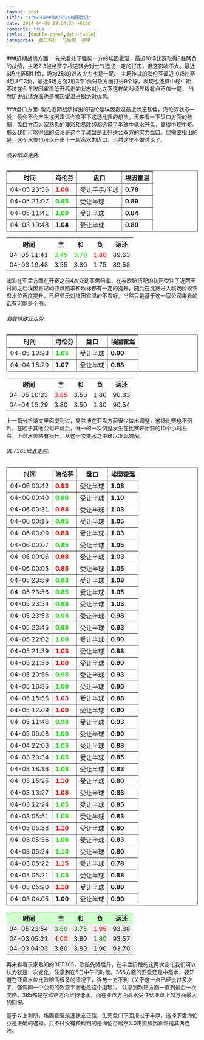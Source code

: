 ```yaml
---
layout: post
title: "4月6日荷甲海伦芬VS埃因霍温"
date: 2014-04-08 09:04:34 +0100
comments: true
styles: [double-panel,data-table]
categories: 盘口解析  马后炮  荷甲
---
```


<!--more-->
###近期战绩方面：
先来看处于强势一方的埃因霍温，最近10场比赛取得8胜两负的战绩，主场2:3被格罗宁根逆转会对士气造成一定的打击，但这影响不大。最近6场比赛5胜1负，场均2球的进攻火力也是十足。
主场作战的海伦芬最近10场比赛4胜3平3负，最近6场方面2胜3平1负进攻方面打进9个球，表现也还算中规中矩，不过在今年埃因霍温低开高走的状态对比之下这样的战绩显得有点不值一提。
当然历史战绩方面也是埃因霍温占据绝对优势。

###盘口方面:
看完近期战绩得出的结论是埃因霍温最近状态甚佳，海伦芬状态一般，最少不会产生埃因霍温会拿不下这场比赛的想法。再来看一下盘口方面的数据，盘口方面大家熟悉的澳彩和易胜博都选择了半球中低水开盘，显得中规中矩。
那么我们可以得出的结论是这个半球盘是正好适合双方的实力盘口。但需要指出的是，这个水位也可以开出半一超高水的盘口，当然这里不做讨论了。

###### 澳彩欧亚走势:
<div class='wrap'>
    <div class='left_col'><div><table cellpaddin="0" cellspacin="0" border="1px"> <tbody><tr> <th>时间</th> <th>海伦芬</th> <th>盘口</th> <th>埃因霍温</th> </tr> </tbody><tbody id="tbody_澳门"><tr heiht="20px"><td alin="center">04-05 23:56</td><td onmouseover="showTooltip(event,0,0,1)" alin="center"><font color="red"><b>1.06</b></font></td><td alin="center">受让平手/半球</td><td onmouseover="showTooltip(event,0,0,0)" alin="center"><b>0.78</b></td></tr><tr heiht="20px"><td alin="center">04-05 21:07</td><td onmouseover="showTooltip(event,0,1,1)" alin="center"><font color="reen"><b>0.95</b></font></td><td alin="center">受让半球</td><td onmouseover="showTooltip(event,0,1,0)" alin="center"><b>0.89</b></td></tr><tr heiht="20px"><td alin="center">04-05 11:41</td><td onmouseover="showTooltip(event,0,2,1)" alin="center"><font color="reen"><b>1.00</b></font></td><td alin="center">受让半球</td><td onmouseover="showTooltip(event,0,2,0)" alin="center"><b>0.84</b></td></tr><tr heiht="20px"><td alin="center">04-03 19:48</td><td onmouseover="showTooltip(event,0,3,1)" alin="center"><b>1.04</b></td><td alin="center">受让半球</td><td onmouseover="showTooltip(event,0,3,0)" alin="center"><b>0.80</b></td></tr></tbody></table></div> </div>
    <div class='riht_col'> <div id='swf_澳门'> <table><tbody><tr heiht="20px"><th alin="center" bcolor="#CEFFCD">时间</th><th alin="center" bcolor="#CEFFCD">主</th><th alin="center" bcolor="#CEFFCD">和</th><th alin="center" bcolor="#CEFFCD">负</th><th alin="center" bcolor="#CEFFCD">返还</th></tr><tr heiht="20px"><td alin="center" bcolor="#efefef">04-05 11:41</td><td alin="center" bcolor="#efefef"><font color="reen">3.45</font></td><td alin="center" bcolor="#efefef"><font color="reen">3.70</font></td><td alin="center" bcolor="#efefef"><font color="red">1.80</font></td><td alin="center" bcolor="#efefef">89.63</td></tr><tr heiht="20px"><td alin="center" bcolor="#efefef">04-03 19:48</td><td alin="center" bcolor="#efefef">3.55</td><td alin="center" bcolor="#efefef">3.80</td><td alin="center" bcolor="#efefef">1.75</td><td alin="center" bcolor="#efefef">89.58</td></tr></tbody></table> </div> </div>
    <div style='clear:both;'></div>
</div>
澳彩在亚盘方面在开赛之前4次变动亚盘赔率，在与欧赔搭配的初赔受注了近两天时间之后埃因霍温的亚盘赔率和欧标都有一定的提升，随后在比赛进入临场阶段亚盘水位再度提升，已经显示对埃因霍温的不看好。当然只是基于这一家公司来看的话有可能是个例。

###### 易胜博欧亚走势:
<div class='wrap'>
    <div class='left_col'><table cellpaddin="0" cellspacin="0" border="1px"> <tbody><tr> <th>时间</th> <th>海伦芬</th> <th>盘口</th> <th>埃因霍温</th> </tr> </tbody><tbody id="tbody_易胜博"><tr heiht="20px"><td alin="center">04-05 10:23</td><td onmouseover="showTooltip(event,1,0,1)" alin="center"><font color="reen"><b>1.05</b></font></td><td alin="center">受让半球</td><td onmouseover="showTooltip(event,1,0,0)" alin="center"><b>0.90</b></td></tr><tr heiht="20px"><td alin="center">04-04 15:29</td><td onmouseover="showTooltip(event,1,1,1)" alin="center"><b>1.07</b></td><td alin="center">受让半球</td><td onmouseover="showTooltip(event,1,1,0)" alin="center"><b>0.88</b></td></tr></tbody> </table></div>
    <div class='riht_col'> <div id='swf_澳门'> <table><tbody><tr heiht="20px"><th alin="center" bcolor="#CEFFCD">时间</th><th alin="center" bcolor="#CEFFCD">主</th><th alin="center" bcolor="#CEFFCD">和</th><th alin="center" bcolor="#CEFFCD">负</th><th alin="center" bcolor="#CEFFCD">返还</th></tr><tr heiht="20px"><td alin="center" bcolor="#efefef">04-05 10:23</td><td alin="center" bcolor="#efefef"><font color="red">3.85</font></td><td alin="center" bcolor="#efefef">3.50</td><td alin="center" bcolor="#efefef">1.80</td><td alin="center" bcolor="#efefef">90.83</td></tr><tr heiht="20px"><td alin="center" bcolor="#efefef">04-04 15:29</td><td alin="center" bcolor="#efefef">3.80</td><td alin="center" bcolor="#efefef">3.50</td><td alin="center" bcolor="#efefef">1.80</td><td alin="center" bcolor="#efefef">90.54</td></tr></tbody></table></div> </div>
    <div style='clear:both;'></div>
</div>
上一篇分析博文里面提到过，易胜博在亚盘方面很少做出调整，这场比赛也不例外，在晚于其他公司开盘后，唯一的一次调整发生在比赛开始前的10个小时左右，上盘水位略有抬升。从这一次变水之中难以发现端倪。

###### BET365欧亚走势:
<div class='wrap'>
    <div class='left_col'><div><table cellpaddin="0" cellspacin="0" border="1px"> <tbody><tr> <th>时间</th> <th>海伦芬</th> <th>盘口</th> <th>埃因霍温</th> </tr> </tbody><tbody id="tbody_Bet365"><tr heiht="20px"><td alin="center">04-06 00:42</td><td onmouseover="showTooltip(event,2,0,1)" alin="center"><font color="red"><b>0.83</b></font></td><td alin="center">受让半球</td><td onmouseover="showTooltip(event,2,0,0)" alin="center"><b>1.08</b></td></tr><tr heiht="20px"><td alin="center">04-06 00:40</td><td onmouseover="showTooltip(event,2,1,1)" alin="center"><font color="reen"><b>0.80</b></font></td><td alin="center">受让半球</td><td onmouseover="showTooltip(event,2,1,0)" alin="center"><b>1.10</b></td></tr><tr heiht="20px"><td alin="center">04-06 00:31</td><td onmouseover="showTooltip(event,2,2,1)" alin="center"><font color="red"><b>0.88</b></font></td><td alin="center">受让半球</td><td onmouseover="showTooltip(event,2,2,0)" alin="center"><b>1.03</b></td></tr><tr heiht="20px"><td alin="center">04-06 00:15</td><td onmouseover="showTooltip(event,2,3,1)" alin="center"><font color="reen"><b>0.85</b></font></td><td alin="center">受让半球</td><td onmouseover="showTooltip(event,2,3,0)" alin="center"><b>1.05</b></td></tr><tr heiht="20px"><td alin="center">04-06 00:09</td><td onmouseover="showTooltip(event,2,4,1)" alin="center"><font color="red"><b>0.88</b></font></td><td alin="center">受让半球</td><td onmouseover="showTooltip(event,2,4,0)" alin="center"><b>1.03</b></td></tr><tr heiht="20px"><td alin="center">04-06 00:07</td><td onmouseover="showTooltip(event,2,5,1)" alin="center"><font color="reen"><b>0.85</b></font></td><td alin="center">受让半球</td><td onmouseover="showTooltip(event,2,5,0)" alin="center"><b>1.05</b></td></tr><tr heiht="20px"><td alin="center">04-06 00:06</td><td onmouseover="showTooltip(event,2,6,1)" alin="center"><font color="red"><b>0.88</b></font></td><td alin="center">受让半球</td><td onmouseover="showTooltip(event,2,6,0)" alin="center"><b>1.03</b></td></tr><tr heiht="20px"><td alin="center">04-06 00:05</td><td onmouseover="showTooltip(event,2,7,1)" alin="center"><font color="red"><b>0.85</b></font></td><td alin="center">受让半球</td><td onmouseover="showTooltip(event,2,7,0)" alin="center"><b>1.05</b></td></tr><tr heiht="20px"><td alin="center">04-05 23:59</td><td onmouseover="showTooltip(event,2,8,1)" alin="center"><font color="reen"><b>0.83</b></font></td><td alin="center">受让半球</td><td onmouseover="showTooltip(event,2,8,0)" alin="center"><b>1.08</b></td></tr><tr heiht="20px"><td alin="center">04-05 23:56</td><td onmouseover="showTooltip(event,2,9,1)" alin="center"><font color="reen"><b>0.85</b></font></td><td alin="center">受让半球</td><td onmouseover="showTooltip(event,2,9,0)" alin="center"><b>1.05</b></td></tr><tr heiht="20px"><td alin="center">04-05 23:54</td><td onmouseover="showTooltip(event,2,10,1)" alin="center"><font color="reen"><b>0.88</b></font></td><td alin="center">受让半球</td><td onmouseover="showTooltip(event,2,10,0)" alin="center"><b>1.03</b></td></tr><tr heiht="20px"><td alin="center">04-05 23:53</td><td onmouseover="showTooltip(event,2,11,1)" alin="center"><font color="reen"><b>0.93</b></font></td><td alin="center">受让半球</td><td onmouseover="showTooltip(event,2,11,0)" alin="center"><b>0.98</b></td></tr><tr heiht="20px"><td alin="center">04-05 23:45</td><td onmouseover="showTooltip(event,2,12,1)" alin="center"><font color="reen"><b>0.98</b></font></td><td alin="center">受让半球</td><td onmouseover="showTooltip(event,2,12,0)" alin="center"><b>0.93</b></td></tr><tr heiht="20px"><td alin="center">04-05 22:02</td><td onmouseover="showTooltip(event,2,13,1)" alin="center"><font color="reen"><b>1.00</b></font></td><td alin="center">受让半球</td><td onmouseover="showTooltip(event,2,13,0)" alin="center"><b>0.90</b></td></tr><tr heiht="20px"><td alin="center">04-05 21:39</td><td onmouseover="showTooltip(event,2,14,1)" alin="center"><font color="red"><b>1.03</b></font></td><td alin="center">受让半球</td><td onmouseover="showTooltip(event,2,14,0)" alin="center"><b>0.88</b></td></tr><tr heiht="20px"><td alin="center">04-05 21:36</td><td onmouseover="showTooltip(event,2,15,1)" alin="center"><font color="red"><b>1.00</b></font></td><td alin="center">受让半球</td><td onmouseover="showTooltip(event,2,15,0)" alin="center"><b>0.90</b></td></tr><tr heiht="20px"><td alin="center">04-05 20:56</td><td onmouseover="showTooltip(event,2,16,1)" alin="center"><font color="reen"><b>0.98</b></font></td><td alin="center">受让半球</td><td onmouseover="showTooltip(event,2,16,0)" alin="center"><b>0.93</b></td></tr><tr heiht="20px"><td alin="center">04-05 16:35</td><td onmouseover="showTooltip(event,2,17,1)" alin="center"><font color="reen"><b>1.00</b></font></td><td alin="center">受让半球</td><td onmouseover="showTooltip(event,2,17,0)" alin="center"><b>0.90</b></td></tr><tr heiht="20px"><td alin="center">04-05 15:55</td><td onmouseover="showTooltip(event,2,18,1)" alin="center"><font color="red"><b>1.03</b></font></td><td alin="center">受让半球</td><td onmouseover="showTooltip(event,2,18,0)" alin="center"><b>0.88</b></td></tr><tr heiht="20px"><td alin="center">04-05 12:09</td><td onmouseover="showTooltip(event,2,19,1)" alin="center"><font color="red"><b>1.00</b></font></td><td alin="center">受让半球</td><td onmouseover="showTooltip(event,2,19,0)" alin="center"><b>0.90</b></td></tr><tr heiht="20px"><td alin="center">04-05 11:46</td><td onmouseover="showTooltip(event,2,20,1)" alin="center"><font color="reen"><b>0.98</b></font></td><td alin="center">受让半球</td><td onmouseover="showTooltip(event,2,20,0)" alin="center"><b>0.93</b></td></tr><tr heiht="20px"><td alin="center">04-05 09:08</td><td onmouseover="showTooltip(event,2,21,1)" alin="center"><font color="reen"><b>1.00</b></font></td><td alin="center">受让半球</td><td onmouseover="showTooltip(event,2,21,0)" alin="center"><b>0.90</b></td></tr><tr heiht="20px"><td alin="center">04-04 22:03</td><td onmouseover="showTooltip(event,2,22,1)" alin="center"><font color="reen"><b>1.03</b></font></td><td alin="center">受让半球</td><td onmouseover="showTooltip(event,2,22,0)" alin="center"><b>0.88</b></td></tr><tr heiht="20px"><td alin="center">04-03 20:34</td><td onmouseover="showTooltip(event,2,23,1)" alin="center"><font color="reen"><b>1.05</b></font></td><td alin="center">受让半球</td><td onmouseover="showTooltip(event,2,23,0)" alin="center"><b>0.85</b></td></tr><tr heiht="20px"><td alin="center">04-03 18:16</td><td onmouseover="showTooltip(event,2,24,1)" alin="center"><font color="reen"><b>1.08</b></font></td><td alin="center">受让半球</td><td onmouseover="showTooltip(event,2,24,0)" alin="center"><b>0.83</b></td></tr><tr heiht="20px"><td alin="center">04-03 15:25</td><td onmouseover="showTooltip(event,2,25,1)" alin="center"><font color="red"><b>1.10</b></font></td><td alin="center">受让半球</td><td onmouseover="showTooltip(event,2,25,0)" alin="center"><b>0.80</b></td></tr><tr heiht="20px"><td alin="center">04-03 13:27</td><td onmouseover="showTooltip(event,2,26,1)" alin="center"><font color="red"><b>1.08</b></font></td><td alin="center">受让半球</td><td onmouseover="showTooltip(event,2,26,0)" alin="center"><b>0.83</b></td></tr><tr heiht="20px"><td alin="center">04-03 12:24</td><td onmouseover="showTooltip(event,2,27,1)" alin="center"><font color="reen"><b>1.05</b></font></td><td alin="center">受让半球</td><td onmouseover="showTooltip(event,2,27,0)" alin="center"><b>0.85</b></td></tr><tr heiht="20px"><td alin="center">04-03 05:51</td><td onmouseover="showTooltip(event,2,28,1)" alin="center"><font color="reen"><b>1.08</b></font></td><td alin="center">受让半球</td><td onmouseover="showTooltip(event,2,28,0)" alin="center"><b>0.83</b></td></tr><tr heiht="20px"><td alin="center">04-03 05:38</td><td onmouseover="showTooltip(event,2,29,1)" alin="center"><font color="red"><b>1.10</b></font></td><td alin="center">受让半球</td><td onmouseover="showTooltip(event,2,29,0)" alin="center"><b>0.80</b></td></tr><tr heiht="20px"><td alin="center">04-03 05:36</td><td onmouseover="showTooltip(event,2,30,1)" alin="center"><font color="reen"><b>1.08</b></font></td><td alin="center">受让半球</td><td onmouseover="showTooltip(event,2,30,0)" alin="center"><b>0.83</b></td></tr><tr heiht="20px"><td alin="center">04-03 05:24</td><td onmouseover="showTooltip(event,2,31,1)" alin="center"><font color="reen"><b>1.10</b></font></td><td alin="center">受让半球</td><td onmouseover="showTooltip(event,2,31,0)" alin="center"><b>0.80</b></td></tr><tr heiht="20px"><td alin="center">04-03 05:22</td><td onmouseover="showTooltip(event,2,32,1)" alin="center"><font color="red"><b>1.15</b></font></td><td alin="center">受让半球</td><td onmouseover="showTooltip(event,2,32,0)" alin="center"><b>0.78</b></td></tr><tr heiht="20px"><td alin="center">04-03 05:21</td><td onmouseover="showTooltip(event,2,33,1)" alin="center"><font color="reen"><b>1.03</b></font></td><td alin="center">受让半球</td><td onmouseover="showTooltip(event,2,33,0)" alin="center"><b>0.88</b></td></tr><tr heiht="20px"><td alin="center">04-03 05:20</td><td onmouseover="showTooltip(event,2,34,1)" alin="center"><font color="red"><b>1.10</b></font></td><td alin="center">受让半球</td><td onmouseover="showTooltip(event,2,34,0)" alin="center"><b>0.80</b></td></tr><tr heiht="20px"><td alin="center">04-03 04:05</td><td onmouseover="showTooltip(event,2,35,1)" alin="center"><b>1.00</b></td><td alin="center">受让半球</td><td onmouseover="showTooltip(event,2,35,0)" alin="center"><b>0.90</b></td></tr></tbody> </table></div> </div>
    <div class='riht_col'> <div id='swf_澳门'> <table><tbody><tr height="20px"><th align="center" bgcolor="#CEFFCD">时间</th><th align="center" bgcolor="#CEFFCD">主</th><th align="center" bgcolor="#CEFFCD">和</th><th align="center" bgcolor="#CEFFCD">负</th><th align="center" bgcolor="#CEFFCD">返还</th></tr><tr height="20px"><td align="center" bgcolor="#efefef">04-05 23:54</td><td align="center" bgcolor="#efefef"><font color="green">3.50</font></td><td align="center" bgcolor="#efefef"><font color="green">3.75</font></td><td align="center" bgcolor="#efefef"><font color="red">1.95</font></td><td align="center" bgcolor="#efefef">93.88</td></tr><tr height="20px"><td align="center" bgcolor="#efefef">04-03 05:21</td><td align="center" bgcolor="#efefef"><font color="red">4.00</font></td><td align="center" bgcolor="#efefef">3.80</td><td align="center" bgcolor="#efefef"><font color="green">1.80</font></td><td align="center" bgcolor="#efefef">93.57</td></tr><tr height="20px"><td align="center" bgcolor="#efefef">04-03 04:03</td><td align="center" bgcolor="#efefef">3.60</td><td align="center" bgcolor="#efefef">3.80</td><td align="center" bgcolor="#efefef">1.90</td><td align="center" bgcolor="#efefef">93.70</td></tr></tbody></table> </div> </div>
    <div style='clear:both;'></div>
</div>
再来看看玩家熟知的BET365，欧赔先降后升，在早盘阶段的这两次变化我们可以认为就是一次变化，注意到在5日中午的时候，365方面的亚盘还是中高水，要知道在亚盘水位比欧赔高很多的情况下，强势一方不利（关于这一点已经说过多次了，强调同一个公司的欧亚平衡也是这个道理）。
注意到欧赔方面一直到最后一次变赔，365都是在欧赔方面维持低水，而在亚盘方面高水受注给亚盘上盘方面最大的回报。


基于以上判断，埃因霍温最近状态正佳，生死盘口下回报过于丰厚，选择下盘海伦芬是正确的选择。只不过没有预料到的是海伦芬居然3:0击败埃因霍温送其两连败。
